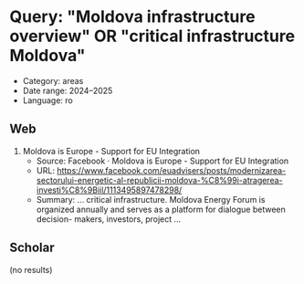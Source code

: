 # Query: "Moldova infrastructure overview" OR "critical infrastructure Moldova"
- Category: areas
- Date range: 2024–2025
- Language: ro

## Web

1. Moldova is Europe - Support for EU Integration
   - Source: Facebook · Moldova is Europe - Support for EU Integration
   - URL: https://www.facebook.com/euadvisers/posts/modernizarea-sectorului-energetic-al-republicii-moldova-%C8%99i-atragerea-investi%C8%9Biil/1113495897478298/
   - Summary: ... critical infrastructure. Moldova Energy Forum is organized annually and serves as a platform for dialogue between decision- makers, investors, project ...

## Scholar

(no results)

